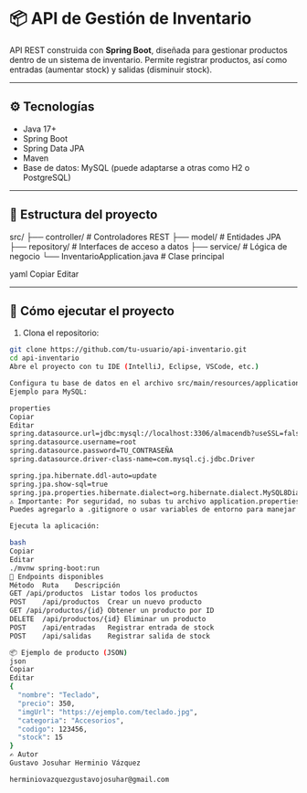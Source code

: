 # 📦 API de Gestión de Inventario

API REST construida con **Spring Boot**, diseñada para gestionar productos dentro de un sistema de inventario. Permite registrar productos, así como entradas (aumentar stock) y salidas (disminuir stock).

---

## ⚙️ Tecnologías

- Java 17+
- Spring Boot
- Spring Data JPA
- Maven
- Base de datos: MySQL (puede adaptarse a otras como H2 o PostgreSQL)

---

## 📁 Estructura del proyecto

src/
├── controller/ # Controladores REST
├── model/ # Entidades JPA
├── repository/ # Interfaces de acceso a datos
├── service/ # Lógica de negocio
└── InventarioApplication.java # Clase principal

yaml
Copiar
Editar

---

## 🚀 Cómo ejecutar el proyecto

1. Clona el repositorio:

```bash
git clone https://github.com/tu-usuario/api-inventario.git
cd api-inventario
Abre el proyecto con tu IDE (IntelliJ, Eclipse, VSCode, etc.)

Configura tu base de datos en el archivo src/main/resources/application.properties.
Ejemplo para MySQL:

properties
Copiar
Editar
spring.datasource.url=jdbc:mysql://localhost:3306/almacendb?useSSL=false&serverTimezone=UTC
spring.datasource.username=root
spring.datasource.password=TU_CONTRASEÑA
spring.datasource.driver-class-name=com.mysql.cj.jdbc.Driver

spring.jpa.hibernate.ddl-auto=update
spring.jpa.show-sql=true
spring.jpa.properties.hibernate.dialect=org.hibernate.dialect.MySQL8Dialect
⚠️ Importante: Por seguridad, no subas tu archivo application.properties con contraseñas reales a GitHub.
Puedes agregarlo a .gitignore o usar variables de entorno para manejar las credenciales.

Ejecuta la aplicación:

bash
Copiar
Editar
./mvnw spring-boot:run
📌 Endpoints disponibles
Método	Ruta	Descripción
GET	/api/productos	Listar todos los productos
POST	/api/productos	Crear un nuevo producto
GET	/api/productos/{id}	Obtener un producto por ID
DELETE	/api/productos/{id}	Eliminar un producto
POST	/api/entradas	Registrar entrada de stock
POST	/api/salidas	Registrar salida de stock

📦 Ejemplo de producto (JSON)
json
Copiar
Editar
{
  "nombre": "Teclado",
  "precio": 350,
  "imgUrl": "https://ejemplo.com/teclado.jpg",
  "categoria": "Accesorios",
  "codigo": 123456,
  "stock": 15
}
✍️ Autor
Gustavo Josuhar Herminio Vázquez

herminiovazquezgustavojosuhar@gmail.com